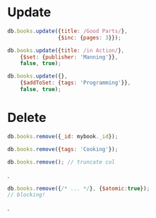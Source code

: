 
# Update

``` javascript
db.books.update({title: /Good Parts/},
                {$inc: {pages: 3}});

db.books.update({title: /in Action/},
    {$set: {publisher: 'Manning'}},
    false, true);

db.books.update({},
    {$addToSet: {tags: 'Programming'}},
    false, true);
```


# Delete

``` javascript
db.books.remove({_id: mybook._id});

db.books.remove({tags: 'Cooking'});

db.books.remove(); // truncate col
```
.   <div class="handout">

``` javascript
db.books.remove({/* ... */}, {$atomic:true});
// blocking!
```

.   </div>


